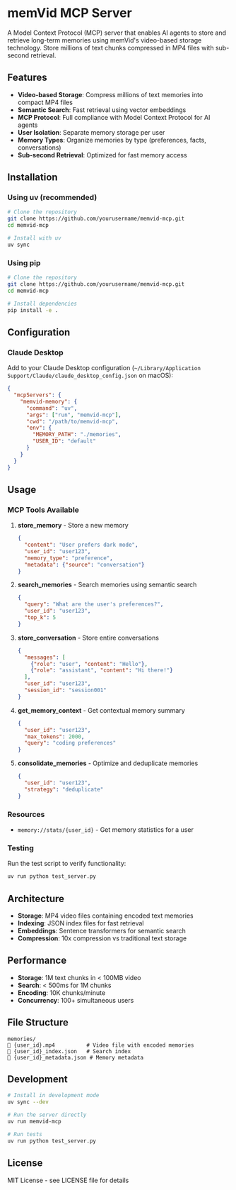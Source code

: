 # memVid MCP Server

A Model Context Protocol (MCP) server that enables AI agents to store and retrieve long-term memories using memVid's video-based storage technology. Store millions of text chunks compressed in MP4 files with sub-second retrieval.

## Features

- **Video-based Storage**: Compress millions of text memories into compact MP4 files
- **Semantic Search**: Fast retrieval using vector embeddings
- **MCP Protocol**: Full compliance with Model Context Protocol for AI agents
- **User Isolation**: Separate memory storage per user
- **Memory Types**: Organize memories by type (preferences, facts, conversations)
- **Sub-second Retrieval**: Optimized for fast memory access

## Installation

### Using uv (recommended)

```bash
# Clone the repository
git clone https://github.com/yourusername/memvid-mcp.git
cd memvid-mcp

# Install with uv
uv sync
```

### Using pip

```bash
# Clone the repository
git clone https://github.com/yourusername/memvid-mcp.git
cd memvid-mcp

# Install dependencies
pip install -e .
```

## Configuration

### Claude Desktop

Add to your Claude Desktop configuration (`~/Library/Application Support/Claude/claude_desktop_config.json` on macOS):

```json
{
  "mcpServers": {
    "memvid-memory": {
      "command": "uv",
      "args": ["run", "memvid-mcp"],
      "cwd": "/path/to/memvid-mcp",
      "env": {
        "MEMORY_PATH": "./memories",
        "USER_ID": "default"
      }
    }
  }
}
```

## Usage

### MCP Tools Available

1. **store_memory** - Store a new memory
   ```json
   {
     "content": "User prefers dark mode",
     "user_id": "user123",
     "memory_type": "preference",
     "metadata": {"source": "conversation"}
   }
   ```

2. **search_memories** - Search memories using semantic search
   ```json
   {
     "query": "What are the user's preferences?",
     "user_id": "user123",
     "top_k": 5
   }
   ```

3. **store_conversation** - Store entire conversations
   ```json
   {
     "messages": [
       {"role": "user", "content": "Hello"},
       {"role": "assistant", "content": "Hi there!"}
     ],
     "user_id": "user123",
     "session_id": "session001"
   }
   ```

4. **get_memory_context** - Get contextual memory summary
   ```json
   {
     "user_id": "user123",
     "max_tokens": 2000,
     "query": "coding preferences"
   }
   ```

5. **consolidate_memories** - Optimize and deduplicate memories
   ```json
   {
     "user_id": "user123",
     "strategy": "deduplicate"
   }
   ```

### Resources

- `memory://stats/{user_id}` - Get memory statistics for a user

### Testing

Run the test script to verify functionality:

```bash
uv run python test_server.py
```

## Architecture

- **Storage**: MP4 video files containing encoded text memories
- **Indexing**: JSON index files for fast retrieval
- **Embeddings**: Sentence transformers for semantic search
- **Compression**: 10x compression vs traditional text storage

## Performance

- **Storage**: 1M text chunks in < 100MB video
- **Search**: < 500ms for 1M chunks  
- **Encoding**: 10K chunks/minute
- **Concurrency**: 100+ simultaneous users

## File Structure

```
memories/
   {user_id}.mp4          # Video file with encoded memories
   {user_id}_index.json   # Search index
   {user_id}_metadata.json # Memory metadata
```

## Development

```bash
# Install in development mode
uv sync --dev

# Run the server directly
uv run memvid-mcp

# Run tests
uv run python test_server.py
```

## License

MIT License - see LICENSE file for details